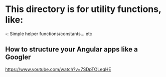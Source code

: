 # This directory is for utility functions, like:
**-**: Simple helper functions/constants... etc

## How to structure your Angular apps like a Googler
https://www.youtube.com/watch?v=7SDpTOLeqHE